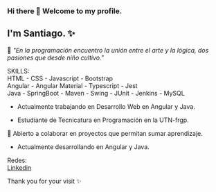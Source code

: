 ### Hi there 👋 Welcome to my profile.

## I'm Santiago. ✨

🌱 *"En la programación encuentro la unión entre el arte y la lógica, dos pasiones que desde niño cultivo."*

SKILLS:<br>
HTML - CSS - Javascript - Bootstrap<br>
Angular - Angular Material - Typescript - Jest<br>
Java - SpringBoot - Maven - Swing - JUnit - Jenkins - MySQL 

- Actualmente trabajando en Desarrollo Web en Angular y Java.

- Estudiante de Tecnicatura en Programación en la UTN-frgp.

💬 Abierto a colaborar en proyectos que permitan sumar aprendizaje.

- Actualmente desarrollando en Angular y Java. 

Redes:<br>
[Linkedin](https://www.linkedin.com/in/santiagocastellani/)

Thank you for your visit ✨



<!--
**SantiagoCastellani/SantiagoCastellani** is a ✨ _special_ ✨ repository because its `README.md` (this file) appears on your GitHub profile.

Here are some ideas to get you started:

- 🔭 I’m currently working on ...
- 🌱 I’m currently learning ...
- 👯 I’m looking to collaborate on ...
- 🤔 I’m looking for help with ...
- 💬 Ask me about ...
- 📫 How to reach me: ...
- 😄 Pronouns: ...
- ⚡ Fun fact: ...
-->

